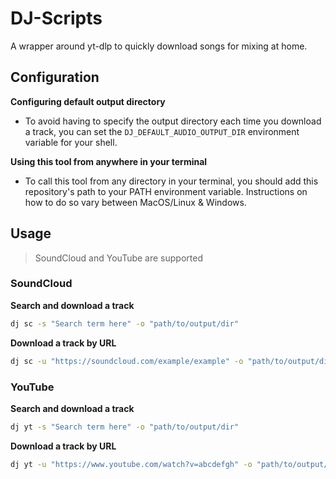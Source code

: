 # DJ-Scripts
A wrapper around yt-dlp to quickly download songs for mixing at home.

## Configuration

**Configuring default output directory**
* To avoid having to specify the output directory each time you download a track, you can set the `DJ_DEFAULT_AUDIO_OUTPUT_DIR` environment variable for your shell.

**Using this tool from anywhere in your terminal**
* To call this tool from any directory in your terminal, you should add this repository's path to your PATH environment variable. Instructions on how to do so vary between MacOS/Linux & Windows.

## Usage
> SoundCloud and YouTube are supported

### SoundCloud

**Search and download a track**

```sh
dj sc -s "Search term here" -o "path/to/output/dir"
```

**Download a track by URL**

```sh
dj sc -u "https://soundcloud.com/example/example" -o "path/to/output/dir"
```

### YouTube 

**Search and download a track**

```sh
dj yt -s "Search term here" -o "path/to/output/dir"
```

**Download a track by URL**

```sh
dj yt -u "https://www.youtube.com/watch?v=abcdefgh" -o "path/to/output/dir"
```